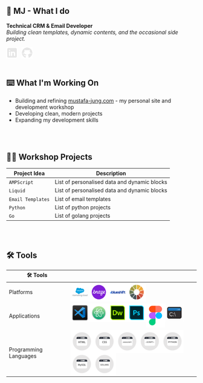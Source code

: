  ## 🦖 MJ - What I do

**Technical CRM & Email Developer**  
*Building clean templates, dynamic contents, and the occasional side project.*

<a href="https://www.linkedin.com/in/mustafajung/">
  <img align="left" alt="LinkedIn" width="30px" style="padding-right:10px;" src="images/social-media/linkedin-logo.png"/>
</a>
<a href="https://github.com/mjgodzilla86">
  <img align="left" alt="GitHub" width="30px" style="padding-right:10px;" src="images/social-media/github-logo.png"/>
</a>

<br/>
<br/>
<br/>

## ⌨️ What I'm Working On
- Building and refining [mustafa-jung.com](https://www.mustafa-jung.com) - my personal site and development workshop
- Developing clean, modern projects
- Expanding my development skills

<br/>
<br/>

## 👷‍♂️ Workshop Projects
| Project Idea | Description |
|--------|----------|
| `AMPScript` | List of personalised data and dynamic blocks |
| `Liquid` | List of personalised data and dynamic blocks |
| `Email Templates` | List of email templates |
| `Python` | List of python projects |
| `Go` | List of golang projects |

<br/>
<br/>

## 🛠 Tools 
| 🛠 Tools  |  |
|--------|----------|
| Platforms | <img align="left" alt="Salesforce Marketing Cloud" width="50px" style="" src="images/social-media/sfmc.png"/><img align="left" alt="Braze" width="50px" style="" src="images/social-media/braze.png"/><img align="left" alt="Blueshift" width="50px" style="" src="images/social-media/blueshift.png"/><img align="left" alt="Litmus" width="50px" style="" src="images/social-media/litmus.png"/> |
| Applications | <img align="left" alt="VS Code" width="50px" style="" src="images/social-media/vscode1.png"/><img align="left" alt="ATOM" width="50px" style="" src="images/social-media/atom1.png"/><img align="left" alt="Dreamweaver" width="50px" style="" src="images/social-media/dreamweaver1.png"/><img align="left" alt="Photoshop" width="50px" style="" src="images/social-media/photoshop1.png"/><img align="left" alt="Figma" width="50px" style="" src="images/social-media/figma1.png"/><img align="left" alt="Command Prompt" width="50px" style="" src="images/social-media/commandprompt1.png"/>   |
| Programming Languages | <img align="left" alt="HTML" width="60px" style="" src="images/social-media/html.png"/><img align="left" alt="CSS" width="60px" style="" src="images/social-media/css.png"/><img align="left" alt="Javascript" width="60px" style="" src="images/social-media/javascript.png"/><img align="left" alt="Scripting" width="60px" style="" src="images/social-media/script.png"/><img align="left" alt="Python" width="60px" style="" src="images/social-media/python.png"/><img align="left" alt="MySQL" width="60px" style="" src="images/social-media/mysql.png"/><img align="left" alt="Golang" width="60px" style="" src="images/social-media/golang.png"/>  |



<!---
### Platforms
  
<img align="left" alt="Salesforce Marketing Cloud" width="50px" style="" src="images/social-media/sfmc.png"/>
<img align="left" alt="Braze" width="50px" style="" src="images/social-media/braze.png"/>
<img align="left" alt="Blueshift" width="50px" style="" src="images/social-media/blueshift.png"/>
<img align="left" alt="Litmus" width="50px" style="" src="images/social-media/litmus.png"/> 

<br/>
<br/>
<br/>
<br/>  

### Applications

<img align="left" alt="VS Code" width="50px" style="" src="images/social-media/vscode1.png"/>
<img align="left" alt="ATOM" width="50px" style="" src="images/social-media/atom1.png"/>
<img align="left" alt="Dreamweaver" width="50px" style="" src="images/social-media/dreamweaver1.png"/>
<img align="left" alt="Photoshop" width="50px" style="" src="images/social-media/photoshop1.png"/>
<img align="left" alt="Figma" width="50px" style="" src="images/social-media/figma1.png"/>
<img align="left" alt="Command Prompt" width="50px" style="" src="images/social-media/commandprompt1.png"/>  

<br/>
<br/>
<br/>
<br/>
<br/>
<br/>  

### Programming Languages

<img align="left" alt="HTML" width="60px" style="" src="images/social-media/html.png"/>
<img align="left" alt="CSS" width="60px" style="" src="images/social-media/css.png"/>
<img align="left" alt="Javascript" width="60px" style="" src="images/social-media/javascript.png"/>
<img align="left" alt="Scripting" width="60px" style="" src="images/social-media/script.png"/>
<img align="left" alt="Python" width="60px" style="" src="images/social-media/python.png"/>
<img align="left" alt="MySQL" width="60px" style="" src="images/social-media/mysql.png"/>
<img align="left" alt="Golang" width="60px" style="" src="images/social-media/golang.png"/>  

<br/>
<br/>
<br/>
<br/>

- 👋 Hi, I’m @mjgodzilla86
- 👀 I’m interested in ...
- 🌱 I’m currently learning new technical skills...
- 💞️ I’m looking to collaborate on ...
- 📫 How to reach me ...
- 😄 Pronouns: ...
- ⚡ Fun fact: ...


mjgodzilla86/mjgodzilla86 is a ✨ special ✨ repository because its `README.md` (this file) appears on your GitHub profile.
You can click the Preview link to take a look at your changes.
--->

